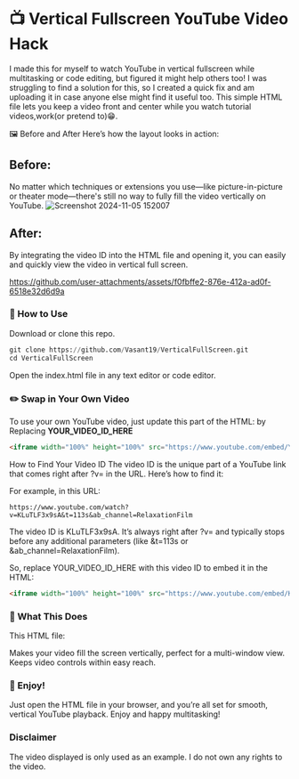 # 📺 Vertical Fullscreen YouTube Video Hack
I made this for myself to watch YouTube in vertical fullscreen while multitasking or code editing, but figured it might help others too! I was struggling to find a solution for this, so I created a quick fix and am uploading it in case anyone else might find it useful too. This simple HTML file lets you keep a video front and center while you watch tutorial videos,work(or pretend to)😁. 

🖼️ Before and After
Here’s how the layout looks in action:

## Before:
No matter which techniques or extensions you use—like picture-in-picture or theater mode—there's still no way to fully fill the video vertically on YouTube.
![Screenshot 2024-11-05 152007](https://github.com/user-attachments/assets/207d53fc-265d-4187-8022-47581c2bff78)

## After:
By integrating the video ID into the HTML file and opening it, you can easily and quickly view the video in vertical full screen.

https://github.com/user-attachments/assets/f0fbffe2-876e-412a-ad0f-6518e32d6d9a


### 🚀 How to Use
Download or clone this repo.
```python
git clone https://github.com/Vasant19/VerticalFullScreen.git
cd VerticalFullScreen
```
Open the index.html file in any text editor or code editor.

### ✏️ Swap in Your Own Video
To use your own YouTube video, just update this part of the HTML:
by Replacing **YOUR_VIDEO_ID_HERE**
```html
<iframe width="100%" height="100%" src="https://www.youtube.com/embed/YOUR_VIDEO_ID_HERE" frameborder="0" allow="autoplay; encrypted-media" allowfullscreen></iframe>
```
How to Find Your Video ID
The video ID is the unique part of a YouTube link that comes right after ?v= in the URL. Here’s how to find it:

For example, in this URL:

```arduino
https://www.youtube.com/watch?v=KLuTLF3x9sA&t=113s&ab_channel=RelaxationFilm
```
The video ID is KLuTLF3x9sA. It’s always right after ?v= and typically stops before any additional parameters (like &t=113s or &ab_channel=RelaxationFilm).

So, replace YOUR_VIDEO_ID_HERE with this video ID to embed it in the HTML:

```html
<iframe width="100%" height="100%" src="https://www.youtube.com/embed/KLuTLF3x9sA" frameborder="0" allow="autoplay; encrypted-media" allowfullscreen></iframe>
```

### 📐 What This Does
This HTML file:

Makes your video fill the screen vertically, perfect for a multi-window view.
Keeps video controls within easy reach.

### 🎉 Enjoy!
Just open the HTML file in your browser, and you’re all set for smooth, vertical YouTube playback. Enjoy and happy multitasking!

### Disclaimer 

The video displayed is only used as an example. I do not own any rights to the video.
